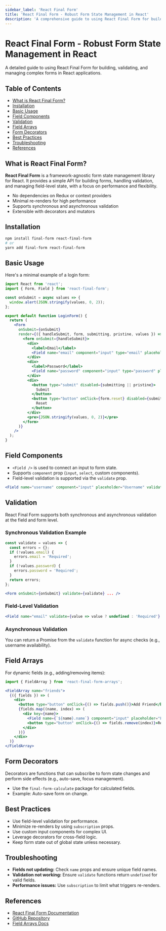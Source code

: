 ```yaml
---
sidebar_label: 'React Final Form'
title: 'React Final Form - Robust Form State Management in React'
description: 'A comprehensive guide to using React Final Form for building flexible, high-performance forms in React applications.'
---
```


# React Final Form - Robust Form State Management in React

A detailed guide to using React Final Form for building, validating, and managing complex forms in React applications.

## Table of Contents
- [What is React Final Form?](#what-is-react-final-form)
- [Installation](#installation)
- [Basic Usage](#basic-usage)
- [Field Components](#field-components)
- [Validation](#validation)
- [Field Arrays](#field-arrays)
- [Form Decorators](#form-decorators)
- [Best Practices](#best-practices)
- [Troubleshooting](#troubleshooting)
- [References](#references)

## What is React Final Form?

**React Final Form** is a framework-agnostic form state management library for React. It provides a simple API for building forms, handling validation, and managing field-level state, with a focus on performance and flexibility.

- No dependencies on Redux or context providers
- Minimal re-renders for high performance
- Supports synchronous and asynchronous validation
- Extensible with decorators and mutators

## Installation

```bash
npm install final-form react-final-form
# or
yarn add final-form react-final-form
```

## Basic Usage

Here's a minimal example of a login form:

```jsx
import React from 'react';
import { Form, Field } from 'react-final-form';

const onSubmit = async values => {
  window.alert(JSON.stringify(values, 0, 2));
};

export default function LoginForm() {
  return (
    <Form
      onSubmit={onSubmit}
      render={({ handleSubmit, form, submitting, pristine, values }) => (
        <form onSubmit={handleSubmit}>
          <div>
            <label>Email</label>
            <Field name="email" component="input" type="email" placeholder="Email" />
          </div>
          <div>
            <label>Password</label>
            <Field name="password" component="input" type="password" placeholder="Password" />
          </div>
          <div>
            <button type="submit" disabled={submitting || pristine}>
              Submit
            </button>
            <button type="button" onClick={form.reset} disabled={submitting || pristine}>
              Reset
            </button>
          </div>
          <pre>{JSON.stringify(values, 0, 2)}</pre>
        </form>
      )}
    />
  );
}
```

## Field Components

- `<Field />` is used to connect an input to form state.
- Supports `component` prop (`input`, `select`, custom components).
- Field-level validation is supported via the `validate` prop.

```jsx
<Field name="username" component="input" placeholder="Username" validate={value => value ? undefined : 'Required'} />
```

## Validation

React Final Form supports both synchronous and asynchronous validation at the field and form level.

### Synchronous Validation Example

```jsx
const validate = values => {
  const errors = {};
  if (!values.email) {
    errors.email = 'Required';
  }
  if (!values.password) {
    errors.password = 'Required';
  }
  return errors;
};

<Form onSubmit={onSubmit} validate={validate} ... />
```

### Field-Level Validation

```jsx
<Field name="email" validate={value => value ? undefined : 'Required'} ... />
```

### Asynchronous Validation

You can return a Promise from the `validate` function for async checks (e.g., username availability).

## Field Arrays

For dynamic fields (e.g., adding/removing items):

```jsx
import { FieldArray } from 'react-final-form-arrays';

<FieldArray name="friends">
  {({ fields }) => (
    <div>
      <button type="button" onClick={() => fields.push()}>Add Friend</button>
      {fields.map((name, index) => (
        <div key={name}>
          <Field name={`${name}.name`} component="input" placeholder="Friend Name" />
          <button type="button" onClick={() => fields.remove(index)}>Remove</button>
        </div>
      ))}
    </div>
  )}
</FieldArray>
```

## Form Decorators

Decorators are functions that can subscribe to form state changes and perform side effects (e.g., auto-save, focus management).

- Use the `final-form-calculate` package for calculated fields.
- Example: Auto-save form on change.

## Best Practices

- Use field-level validation for performance.
- Minimize re-renders by using `subscription` props.
- Use custom input components for complex UI.
- Leverage decorators for cross-field logic.
- Keep form state out of global state unless necessary.

## Troubleshooting

- **Fields not updating:** Check `name` props and ensure unique field names.
- **Validation not working:** Ensure `validate` functions return `undefined` for valid fields.
- **Performance issues:** Use `subscription` to limit what triggers re-renders.

## References

- [React Final Form Documentation](https://final-form.org/react)
- [GitHub Repository](https://github.com/final-form/react-final-form)
- [Field Arrays Docs](https://final-form.org/docs/react-final-form-arrays/field-array) 